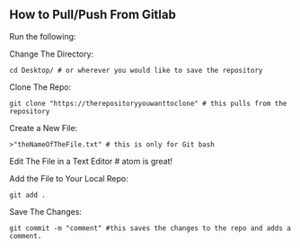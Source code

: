 ## How to Pull/Push From Gitlab

Run the following:

Change The Directory:
```
cd Desktop/ # or wherever you would like to save the repository
```
Clone The Repo:
```
git clone "https://therepositoryyouwanttoclone" # this pulls from the repository
```
Create a New File:
```
>"theNameOfTheFile.txt" # this is only for Git bash
```

Edit The File in a Text Editor # atom is great!

Add the File to Your Local Repo:
```
git add .
```

Save The Changes:
```
git commit -m "comment" #this saves the changes to the repo and adds a comment.
```
